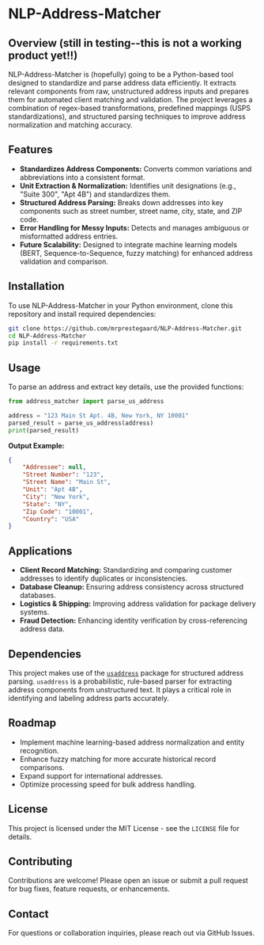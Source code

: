 # NLP-Address-Matcher

## Overview (still in testing--this is not a working product yet!!)
NLP-Address-Matcher is (hopefully) going to be a Python-based tool designed to standardize and parse address data efficiently. It extracts relevant components from raw, unstructured address inputs and prepares them for automated client matching and validation. The project leverages a combination of regex-based transformations, predefined mappings (USPS standardizations), and structured parsing techniques to improve address normalization and matching accuracy.

## Features
- **Standardizes Address Components:** Converts common variations and abbreviations into a consistent format.
- **Unit Extraction & Normalization:** Identifies unit designations (e.g., "Suite 300", "Apt 4B") and standardizes them.
- **Structured Address Parsing:** Breaks down addresses into key components such as street number, street name, city, state, and ZIP code.
- **Error Handling for Messy Inputs:** Detects and manages ambiguous or misformatted address entries.
- **Future Scalability:** Designed to integrate machine learning models (BERT, Sequence-to-Sequence, fuzzy matching) for enhanced address validation and comparison.

## Installation
To use NLP-Address-Matcher in your Python environment, clone this repository and install required dependencies:

```bash
git clone https://github.com/mrprestegaard/NLP-Address-Matcher.git
cd NLP-Address-Matcher
pip install -r requirements.txt
```

## Usage
To parse an address and extract key details, use the provided functions:

```python
from address_matcher import parse_us_address

address = "123 Main St Apt. 4B, New York, NY 10001"
parsed_result = parse_us_address(address)
print(parsed_result)
```

**Output Example:**
```json
{
    "Addressee": null,
    "Street Number": "123",
    "Street Name": "Main St",
    "Unit": "Apt 4B",
    "City": "New York",
    "State": "NY",
    "Zip Code": "10001",
    "Country": "USA"
}
```

## Applications
- **Client Record Matching:** Standardizing and comparing customer addresses to identify duplicates or inconsistencies.
- **Database Cleanup:** Ensuring address consistency across structured databases.
- **Logistics & Shipping:** Improving address validation for package delivery systems.
- **Fraud Detection:** Enhancing identity verification by cross-referencing address data.

## Dependencies
This project makes use of the [`usaddress`](https://github.com/datamade/usaddress) package for structured address parsing. `usaddress` is a probabilistic, rule-based parser for extracting address components from unstructured text. It plays a critical role in identifying and labeling address parts accurately.

## Roadmap
- Implement machine learning-based address normalization and entity recognition.
- Enhance fuzzy matching for more accurate historical record comparisons.
- Expand support for international addresses.
- Optimize processing speed for bulk address handling.

## License
This project is licensed under the MIT License - see the `LICENSE` file for details.

## Contributing
Contributions are welcome! Please open an issue or submit a pull request for bug fixes, feature requests, or enhancements.

## Contact
For questions or collaboration inquiries, please reach out via GitHub Issues.

